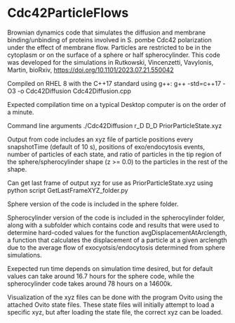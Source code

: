 # Cdc42ParticleFlows
Brownian dynamics code that simulates the diffusion and membrane binding/unbinding of proteins involved in S. pombe Cdc42 polarization under the effect of membrane flow. Particles are restricted to be in the cytoplasm or on the surface of a sphere or half spherocylinder. This code was developed for the simulations in Rutkowski, Vincenzetti, Vavylonis, Martin, bioRxiv, https://doi.org/10.1101/2023.07.21.550042

Compiled on RHEL 8 with the C++17 standard using g++: g++ -std=c++17 -O3 -o Cdc42Diffusion Cdc42Diffusion.cpp

Expected compilation time on a typical Desktop computer is on the order of a minute.

Command line arguments ./Cdc42Diffusion r_D D_D PriorParticleState.xyz

Output from code includes an xyz file of particle positions every snapshotTime (default of 10 s), positions of exo/endocytosis events, number of particles of each state, and ratio of particles in the tip region of the sphere/spherocylinder shape (z >= 0.0) to the particles in the rest of the shape.

Can get last frame of output xyz for use as PriorParticleState.xyz using python script GetLastFrameXYZ_folder.py

Sphere version of the code is included in the sphere folder.

Spherocylinder version of the code is included in the spherocylinder folder, along with a subfolder which contains code and results that were used to determine hard-coded values for the function avgDisplacementAtArclength, a function that calculates the displacement of a particle at a given arclength due to the average flow of exocyotsis/endocytosis determined from sphere simulations.

Exepected run time depends on simulation time desired, but for default values can take around 16.7 hours for the sphere code, while the spherocylinder code takes around 78 hours on a 14600k.

Visualization of the xyz files can be done with the program Ovito using the attached Ovito state files. These state files will initially attempt to load a specific xyz, but after loading the state file, the correct xyz can be loaded.
